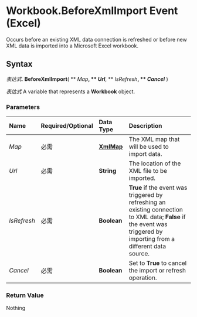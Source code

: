 
# Workbook.BeforeXmlImport Event (Excel)

Occurs before an existing XML data connection is refreshed or before new XML data is imported into a Microsoft Excel workbook.


## Syntax

 _表达式_. **BeforeXmlImport**( ** _Map_**, ** _Url_**, ** _IsRefresh_**, ** _Cancel_** )

 _表达式_ A variable that represents a **Workbook** object.


### Parameters



|**Name**|**Required/Optional**|**Data Type**|**Description**|
|:-----|:-----|:-----|:-----|
| _Map_|必需|**[XmlMap](39b0823f-0068-d8df-e4e1-ca62b55d58f5.md)**|The XML map that will be used to import data.|
| _Url_|必需|**String**|The location of the XML file to be imported.|
| _IsRefresh_|必需|**Boolean**|**True** if the event was triggered by refreshing an existing connection to XML data; **False** if the event was triggered by importing from a different data source.|
| _Cancel_|必需|**Boolean**|Set to  **True** to cancel the import or refresh operation.|

### Return Value

Nothing

